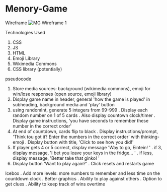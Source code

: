 # Menory-Game

Wireframe
![MG Wireframe 1](https://media.git.generalassemb.ly/user/48637/files/f4f61683-bdc6-4616-8f45-5cabd9550cf9)

Technologies Used
1. CSS
2. JS
3. HTML
4. Emoji Library
5. Wikimedia Commons
6. CSS library (potentially)

pseudocode
1. Store media sources: background (wikimedia commons), emoji for win/lose responses (open source, emoji library)
2. Display game name in header, general 'how the game is played' in subheading, background media and 'play' button
3. using randomInt, generate 5 integers from 99-999
  . Display each random number on 1 of 5 cards
  . Also display countown clock/timer
  . Display game instructions, 'you have <x> seconds to remember these number in the correct order'
4. At end of countdown, cards flip to black
  . Display instructions/prompt, 'Think tou got it? Enter the numbers in the correct order' with thinking-emoji
  . Display button with title, 'Click to see how you did!' 
5. If player gets 4 or 5 correct, display message 'Way to go, Eintein! <nerd emoji>'
  . if 3, display message, 'I bet you leave your keys in the fridge... <smirk-emoji>'
  . if less, display message, 'Better take that ginko! <no-face-emoji>'
6. Display button 'Want to play again?'
  . Click resets and restarts game
  
Icebox
  . Add more levels: more numbers to remember and less time on the countdown clock
  . Better graphics
  . Ability to play against others
  . Option to get clues
  . Ability to keep track of wins overtime
